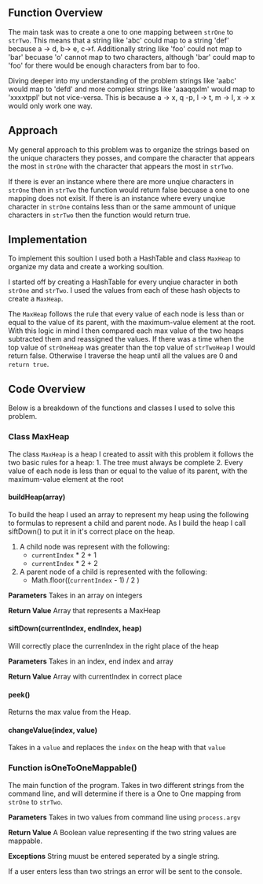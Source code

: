 ## Function Overview

The main task was to create a one to one mapping between `strOne` to `strTwo`. This means that a string like 'abc' could map to a string 'def' because a -> d, b-> e, c->f. Additionally string like 'foo' could not map to 'bar' becuase 'o' cannot map to two characters, although 'bar' could map to 'foo' for there would be enough characters from bar to foo. 

Diving deeper into my understanding of the problem strings like 'aabc' would map to 'defd' and more complex strings like 'aaaqqxlm' would map to 'xxxxtppl' but not vice-versa. This is because a -> x, q -p, l -> t, m -> l, x -> x would only work one way. 

## Approach

My general approach to this problem was to organize the strings based on the unique characters they posses, and compare the character that appears the most in `strOne` with the character that appears the most in `strTwo`. 

If there is ever an instance where there are more unqiue characters in `strOne` then in `strTwo` the function would return false becuase a one to one mapping does not exisit. If there is an instance where every unqiue character in `strOne` contains less than or the same ammount of unique characters in `strTwo` then the function would return true.

## Implementation 

To implement this soultion I used both a HashTable and class `MaxHeap` to organize my data and create a working soultion. 

I started off by creating a HashTable for every unqiue character in both `strOne` and `strTwo`. I used the values from each of these hash objects to create a `MaxHeap`. 

The `MaxHeap` follows the rule that every value of each node is less than or equal to the value of its parent, with the maximum-value element at the root. With this logic in mind I then compared each max value of the two heaps subtracted them and reassigned the values. If there was a time when the top value of `strOneHeap` was greater than the top value of `strTwoHeap` I would return false. Otherwise I traverse the heap until all the values are 0 and `return true`.

## Code Overview

Below is a breakdown of the functions and classes I used to solve this problem. 

### Class MaxHeap

The class `MaxHeap` is a heap I created to assit with this problem it follows the two basic rules for a heap:
    1. The tree must always be complete
    2. Every value of each node is less than or equal to the value of its parent, with the maximum-value element at the root

#### buildHeap(array)

To build the heap I used an array to represent my heap using the following to formulas to represent a child and parent node. As I build the heap I call siftDown() to put it in it's correct place on the heap.

1. A child node was represent with the following:
    - `currentIndex` * 2 + 1
    - `currentIndex` * 2 + 2
2. A parent node of a child is represented with the following:
    - Math.floor((`currentIndex` - 1) / 2 )

**Parameters**
Takes in an array on integers

**Return Value**
Array that represents a MaxHeap

#### siftDown(currentIndex, endIndex, heap)

Will correctly place the currenIndex in the right place of the heap

**Parameters**
Takes in an index, end index and array

**Return Value**
Array with currentIndex in correct place

#### peek() 

Returns the max value from the Heap.

#### changeValue(index, value)

Takes in a `value` and replaces the `index` on the heap with that `value`


### Function isOneToOneMappable()

The main function of the program. Takes in two different strings from the command line, and will determine if there is a One to One mapping from `strOne` to `strTwo`.

**Parameters**
Takes in two values from command line using `process.argv`

**Return Value**
A Boolean value representing if the two string values are mappable. 

**Exceptions**
String muust be entered seperated by a single string. 

If a user enters less than two strings an error will be sent to the console. 